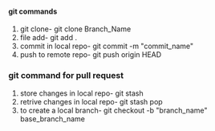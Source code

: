 #### git commands
1. git clone- git clone Branch_Name
2. file add- git add .
3. commit in local repo- git commit -m "commit_name"
4. push to remote repo- git push origin HEAD

### git command for pull request
1. store changes in local repo- git stash
2. retrive changes in local repo- git stash pop
3. to create a local branch- git checkout -b "branch_name" base_branch_name